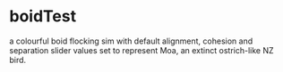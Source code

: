 # boidTest
a colourful boid flocking sim with default alignment, cohesion and separation slider values set to represent Moa, an extinct ostrich-like NZ bird. 
